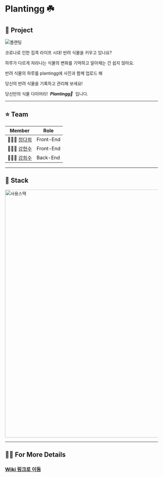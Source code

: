 # Plantingg ☘️

## 🌱 Project

![플랜팅](https://user-images.githubusercontent.com/79474304/122176038-1fa64d80-cebf-11eb-91ee-63396f1f6940.png)

코로나로 인한 집콕 라이프 시대! 반려 식물을 키우고 있나요?

하루가 다르게 자라나는 식물의 변화를 기억하고 알아채는 건 쉽지 않아요.

반려 식물의 하루를 plantingg에 사진과 함께 업로드 해

당신의 반려 식물을 기록하고 관리해 보세요!

당신만의 식물 다이어리! &nbsp;_**Plantingg🌱**_&nbsp; 입니다.

---

## ⭐️ Team

|Member|Role|
|---|---|
|👩🏻‍💻 [정다희](https://github.com/i2sign)|Front-End|
|👩🏻‍💻 [강현수](https://github.com/Hyunsoosiesta)|Front-End|
|👩🏻‍💻 [강희수](https://github.com/kang-heesue)|Back-End|

---

## 🔨 Stack
<img width="818" alt="사용스택" src="https://user-images.githubusercontent.com/78947950/121187802-65ea2400-c8a3-11eb-8bfa-0c431e4f4e96.png">

---

## ✍🏻 For More Details
### [Wiki 링크로 이동](https://github.com/codestates/Plantingg-client/wiki)
